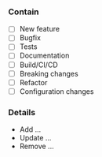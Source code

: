 ### Contain
- [ ] New feature
- [ ] Bugfix
- [ ] Tests
- [ ] Documentation
- [ ] Build/CI/CD
- [ ] Breaking changes
- [ ] Refactor
- [ ] Configuration changes

### Details
* Add ...
* Update ...
* Remove ...
